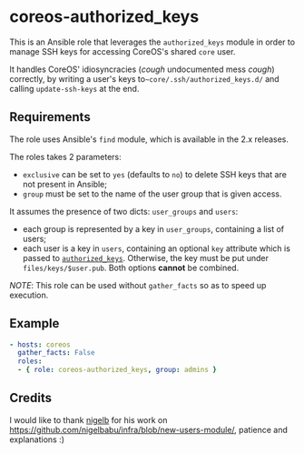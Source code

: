 # coreos-authorized_keys

This is an Ansible role that leverages the `authorized_keys` module
in order to manage SSH keys for accessing CoreOS's shared `core` user.

It handles CoreOS' idiosyncracies (*cough* undocumented mess *cough*)
correctly, by writing a user's keys to`~core/.ssh/authorized_keys.d/`
and calling `update-ssh-keys` at the end.


## Requirements

The role uses Ansible's `find` module, which is available in the 2.x releases.

The roles takes 2 parameters:
- `exclusive` can be set to `yes` (defaults to `no`) to delete SSH keys
  that are not present in Ansible;
- `group` must be set to the name of the user group that is given access.

It assumes the presence of two dicts: `user_groups` and `users`:
- each group is represented by a key in `user_groups`,
  containing a list of users;
- each user is a key in `users`, containing an optional `key` attribute
  which is passed to [`authorized_keys`](
  https://docs.ansible.com/ansible/authorized_key_module.html).
  Otherwise, the key must be put under `files/keys/$user.pub`.
  Both options **cannot** be combined.

_NOTE_: This role can be used without `gather_facts` so as to speed up
	execution.


## Example

```yaml
- hosts: coreos
  gather_facts: False
  roles:
  - { role: coreos-authorized_keys, group: admins }
```


## Credits

I would like to thank [nigelb](https://github.com/nigelbabu) for his
work on <https://github.com/nigelbabu/infra/blob/new-users-module/>,
patience and explanations  :)
